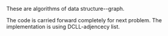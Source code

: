These are algorithms of data structure--graph.

The code is carried forward completely for next problem.
The implementation is using DCLL-adjencecy list.

